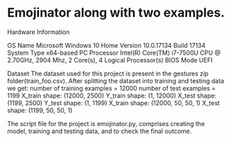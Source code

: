 # Emojinator along with two examples.
Hardware Information

OS Name	Microsoft Windows 10 Home
Version	10.0.17134 
Build 17134
System Type	x64-based PC
Processor	Intel(R) Core(TM) i7-7500U CPU @ 2.70GHz, 2904 Mhz, 2 Core(s), 4 Logical Processor(s)
BIOS Mode	UEFI


Dataset
The dataset used for this project is present in the gestures zip folder(train_foo.csv).
After splitting the dataset into training and testing data we get:
number of training examples = 12000
number of test examples = 1199
X_train shape: (12000, 2500)
Y_train shape: (1, 12000)
X_test shape: (1199, 2500)
Y_test shape: (1, 1199)
X_train shape: (12000, 50, 50, 1)
X_test shape: (1199, 50, 50, 1)


The script file for the project is emojinator.py, comprises creating the model, training and testing data, and to check the final outcome.

